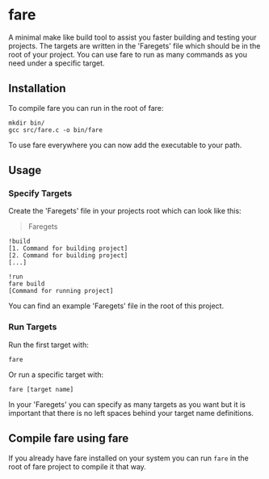 # fare
A minimal make like build tool to assist you faster building and testing your projects. The targets are written in the 'Faregets' file which should be in the root of your project. You can use fare to run as many commands as you need under a specific target.

## Installation
To compile fare you can run in the root of fare:
```
mkdir bin/
gcc src/fare.c -o bin/fare
```
To use fare everywhere you can now add the executable to your path.

## Usage
### Specify Targets
Create the 'Faregets' file in your projects root which can look like this:
> Faregets
```
!build
[1. Command for building project]
[2. Command for building project]
[...]

!run
fare build
[Command for running project]
```
You can find an example 'Faregets' file in the root of this project.

### Run Targets
Run the first target with:
```
fare
```
Or run a specific target with:
```
fare [target name]
```
In your 'Faregets' you can specify as many targets as you want but it is important that there is no left spaces behind your target name definitions.

## Compile fare using fare
If you already have fare installed on your system you can run `fare` in the root of fare project to compile it that way.
